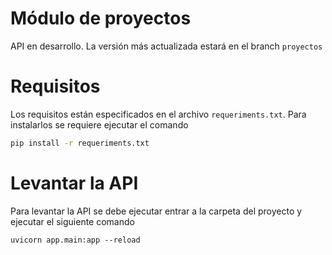 # Módulo de proyectos
API en desarrollo. La versión más actualizada estará en el branch `proyectos`

# Requisitos

Los requisitos están especificados en el archivo `requeriments.txt`. Para instalarlos se requiere ejecutar el comando
```cmd
pip install -r requeriments.txt
```

# Levantar la API
Para levantar la API se debe ejecutar entrar a la carpeta del proyecto y ejecutar el siguiente comando

```
uvicorn app.main:app --reload
```
